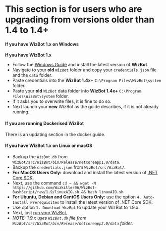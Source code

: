 # This section is for users who are upgrading from versions older than 1.4 to 1.4+

#### If you have WizBot 1.x on Windows

**If you have WizBot 1.x**

- Follow the [Windows Guide](http://wizbot.readthedocs.io/en/latest/guides/Windows%20Guide/) and install the latest version of **WizBot**.
- Navigate to your **old** `WizBot` folder and copy your `credentials.json` file and the `data` folder.
- Paste credentials into the **WizBot 1.4x+** `C:\Program Files\WizBot\system` folder.
- Paste your **old** `WizBot` data folder into **WizBot 1.4x+** `C:\Program Files\WizBot\system` folder.
- If it asks you to overwrite files, it is fine to do so.
- Next launch your **new** WizBot as the guide describes, if it is not already running.

#### If you are running Dockerised WizBot

There is an updating section in the docker guide.

#### If you have WizBot 1.x on Linux or macOS

- Backup the `WizBot.db` from `WizBot/src/WizBot/bin/Release/netcoreapp1.0/data`.
- Backup the `credentials.json` from `WizBot/src/WizBot/`.
- **For MacOS Users Only:** download and install the latest version of [.NET Core SDK](https://www.microsoft.com/net/core#macos).
- Next, use the command `cd ~ && wget -N https://github.com/Wizkiller96/WizBot-BashScript/raw/1.9/linuxAIO.sh && bash linuxAIO.sh`
- **For Ubuntu, Debian and CentOS Users Only:** use the option `4. Auto-Install Prerequisites` to install the latest version of .NET Core SDK.
- Use option `1. Download WizBot` to update your WizBot to 1.9.x.
- Next, just [run your WizBot.](http://wizbot.readthedocs.io/en/latest/guides/Linux%20Guide/#running-wizbot)
- *NOTE: 1.9.x uses `WizBot.db` file from `WizBot/src/WizBot/bin/Release/netcoreapp2.0/data` folder.*